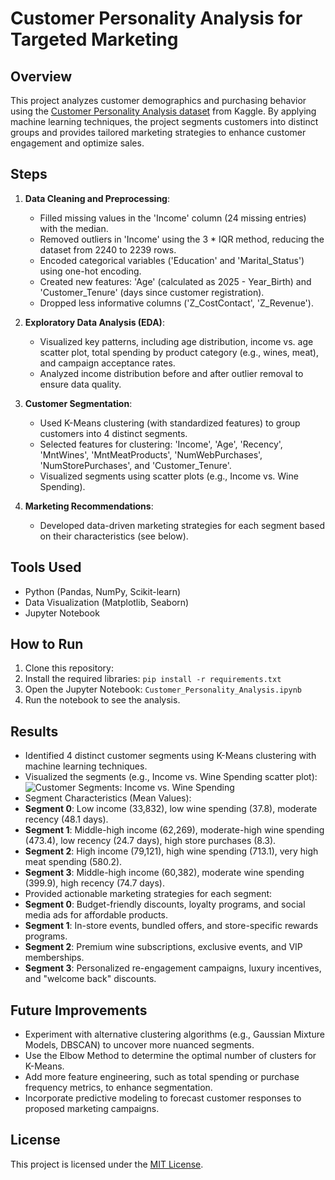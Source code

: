 # Customer Personality Analysis for Targeted Marketing

## Overview
This project analyzes customer demographics and purchasing behavior using the [Customer Personality Analysis dataset](https://www.kaggle.com/datasets/imakash3011/customer-personality-analysis) from Kaggle. By applying machine learning techniques, the project segments customers into distinct groups and provides tailored marketing strategies to enhance customer engagement and optimize sales.

## Steps
1. **Data Cleaning and Preprocessing**:
   - Filled missing values in the 'Income' column (24 missing entries) with the median.
   - Removed outliers in 'Income' using the 3 * IQR method, reducing the dataset from 2240 to 2239 rows.
   - Encoded categorical variables ('Education' and 'Marital_Status') using one-hot encoding.
   - Created new features: 'Age' (calculated as 2025 - Year_Birth) and 'Customer_Tenure' (days since customer registration).
   - Dropped less informative columns ('Z_CostContact', 'Z_Revenue').

2. **Exploratory Data Analysis (EDA)**:
   - Visualized key patterns, including age distribution, income vs. age scatter plot, total spending by product category (e.g., wines, meat), and campaign acceptance rates.
   - Analyzed income distribution before and after outlier removal to ensure data quality.

3. **Customer Segmentation**:
   - Used K-Means clustering (with standardized features) to group customers into 4 distinct segments.
   - Selected features for clustering: 'Income', 'Age', 'Recency', 'MntWines', 'MntMeatProducts', 'NumWebPurchases', 'NumStorePurchases', and 'Customer_Tenure'.
   - Visualized segments using scatter plots (e.g., Income vs. Wine Spending).

4. **Marketing Recommendations**:
   - Developed data-driven marketing strategies for each segment based on their characteristics (see below).

## Tools Used
- Python (Pandas, NumPy, Scikit-learn)
- Data Visualization (Matplotlib, Seaborn)
- Jupyter Notebook

## How to Run
1. Clone this repository:
2. Install the required libraries: `pip install -r requirements.txt`
3. Open the Jupyter Notebook: `Customer_Personality_Analysis.ipynb`
4. Run the notebook to see the analysis.

## Results
- Identified 4 distinct customer segments using K-Means clustering with machine learning techniques.
- Visualized the segments (e.g., Income vs. Wine Spending scatter plot):
![Customer Segments: Income vs. Wine Spending](images/income_vs_wine_spending.png)
- Segment Characteristics (Mean Values):
- **Segment 0**: Low income (33,832), low wine spending (37.8), moderate recency (48.1 days).
- **Segment 1**: Middle-high income (62,269), moderate-high wine spending (473.4), low recency (24.7 days), high store purchases (8.3).
- **Segment 2**: High income (79,121), high wine spending (713.1), very high meat spending (580.2).
- **Segment 3**: Middle-high income (60,382), moderate wine spending (399.9), high recency (74.7 days).
- Provided actionable marketing strategies for each segment:
- **Segment 0**: Budget-friendly discounts, loyalty programs, and social media ads for affordable products.
- **Segment 1**: In-store events, bundled offers, and store-specific rewards programs.
- **Segment 2**: Premium wine subscriptions, exclusive events, and VIP memberships.
- **Segment 3**: Personalized re-engagement campaigns, luxury incentives, and "welcome back" discounts.

## Future Improvements
- Experiment with alternative clustering algorithms (e.g., Gaussian Mixture Models, DBSCAN) to uncover more nuanced segments.
- Use the Elbow Method to determine the optimal number of clusters for K-Means.
- Add more feature engineering, such as total spending or purchase frequency metrics, to enhance segmentation.
- Incorporate predictive modeling to forecast customer responses to proposed marketing campaigns.

## License
This project is licensed under the [MIT License](LICENSE).
